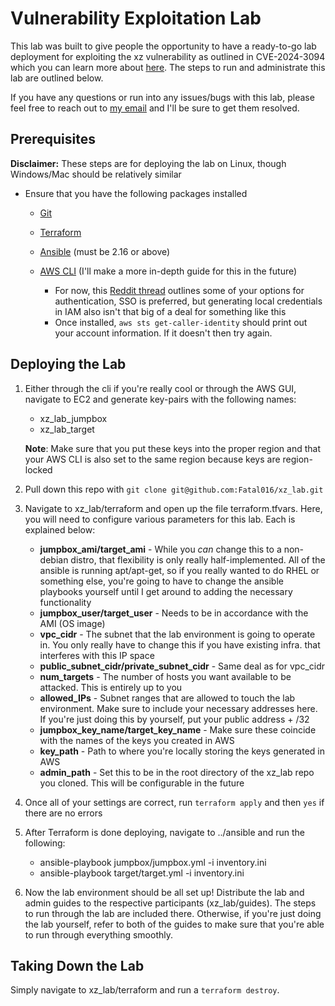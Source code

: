 # Vulnerability Exploitation Lab

This lab was built to give people the opportunity to have a ready-to-go lab deployment for exploiting the xz vulnerability as outlined in CVE-2024-3094 which you can learn more about [here](https://www.uptycs.com/blog/xz-utils-backdoor-vulnerability-cve-2024-3094). The steps to run and administrate this lab are outlined below. 

If you have any questions or run into any issues/bugs with this lab, please feel free to reach out to [my email](016erw@gmail.com) and I'll be sure to get them resolved.

## Prerequisites
**Disclaimer:** These steps are for deploying the lab on Linux, though Windows/Mac should be relatively similar

* Ensure that you have the following packages installed
  * [Git](https://git-scm.com/book/en/v2/Getting-Started-Installing-Git)  
  * [Terraform](https://developer.hashicorp.com/terraform/tutorials/aws-get-started/install-cli#install-terraform)
  * [Ansible](https://docs.ansible.com/ansible/latest/installation_guide/intro_installation.html#pip-install) (must be 2.16 or above)
  * [AWS CLI](https://docs.aws.amazon.com/cli/latest/userguide/getting-started-install.html) (I'll make a more in-depth guide for this in the future)
    
    * For now, this [Reddit thread](https://www.reddit.com/r/aws/comments/13ly023/help_me_get_credentials_for_cli/) outlines some of your options for authentication, SSO is preferred, but generating local credentials in IAM also isn't that big of a deal for something like this
    * Once installed, `aws sts get-caller-identity` should print out your account information. If it doesn't then try again.

## Deploying the Lab
1. Either through the cli if you're really cool or through the AWS GUI, navigate to EC2 and generate key-pairs with the following names:
   
   * xz_lab_jumpbox
   * xz_lab_target
 
   **Note**: Make sure that you put these keys into the proper region and that your AWS CLI is also set to the same region because keys are region-locked

2. Pull down this repo with `git clone git@github.com:Fatal016/xz_lab.git`
3. Navigate to xz_lab/terraform and open up the file terraform.tfvars. Here, you will need to configure various parameters for this lab. Each is explained below:
  
   * **jumpbox_ami/target_ami** - While you *can* change this to a non-debian distro, that flexibility is only really half-implemented. All of the ansible is running apt/apt-get, so if you really wanted to do RHEL or something else, you're going to have to change the ansible playbooks yourself until I get around to adding the necessary functionality
   * **jumpbox_user/target_user** - Needs to be in accordance with the AMI (OS image)
   * **vpc_cidr** - The subnet that the lab environment is going to operate in. You only really have to change this if you have existing infra. that interferes with this IP space
   * **public_subnet_cidr/private_subnet_cidr** - Same deal as for vpc_cidr
   * **num_targets** - The number of hosts you want available to be attacked. This is entirely up to you
   * **allowed_IPs** - Subnet ranges that are allowed to touch the lab environment. Make sure to include your necessary addresses here. If you're just doing this by yourself, put your public address + /32
   * **jumpbox_key_name/target_key_name** - Make sure these coincide with the names of the keys you created in AWS
   * **key_path** - Path to where you're locally storing the keys generated in AWS
   * **admin_path** - Set this to be in the root directory of the xz_lab repo you cloned. This will be configurable in the future
4. Once all of your settings are correct, run `terraform apply` and then `yes` if there are no errors
5. After Terraform is done deploying, navigate to ../ansible and run the following:
   * ansible-playbook jumpbox/jumpbox.yml -i inventory.ini
   * ansible-playbook target/target.yml -i inventory.ini
6. Now the lab environment should be all set up! Distribute the lab and admin guides to the respective participants (xz_lab/guides). The steps to run through the lab are included there. Otherwise, if you're just doing the lab yourself, refer to both of the guides to make sure that you're able to run through everything smoothly.

## Taking Down the Lab
Simply navigate to xz_lab/terraform and run a `terraform destroy`.
